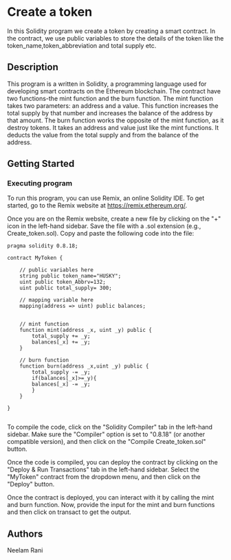 # Create a token

In this Solidity program  we create a token by creating a smart contract. In the contract, we use public variables to store the details of the token like the token_name,token_abbreviation and total supply etc.

## Description

This program is a written in Solidity, a programming language used for developing smart contracts on the Ethereum blockchain. The contract have two functions-the mint function and the burn function. The mint function takes two parameters: an address and a value. This function increases the total supply by that number and increases the balance of the address by that amount.
The burn function works the opposite of the mint function, as it destroy tokens. It takes an address and value just like the mint functions. It deducts the value from the total supply and from the balance of the address.

## Getting Started

### Executing program

To run this program, you can use Remix, an online Solidity IDE. To get started, go to the Remix website at https://remix.ethereum.org/.

Once you are on the Remix website, create a new file by clicking on the "+" icon in the left-hand sidebar. Save the file with a .sol extension (e.g., Create_token.sol). Copy and paste the following code into the file:

```// SPDX-License-Identifier: MIT
pragma solidity 0.8.18;

contract MyToken {

    // public variables here
    string public token_name="HUSKY";
    uint public token_Abbrv=132;
    uint public total_supply= 300;

    // mapping variable here
    mapping(address => uint) public balances;


    // mint function
    function mint(address _x, uint _y) public {
        total_supply += _y;
        balances[_x] += _y;
    }

    // burn function
    function burn(address _x,uint _y) public {
        total_supply -= _y;
        if(balances[_x]>=_y){
        balances[_x] -= _y;
        }
    }

}


```

To compile the code, click on the "Solidity Compiler" tab in the left-hand sidebar. Make sure the "Compiler" option is set to "0.8.18" (or another compatible version), and then click on the "Compile Create_token.sol" button.

Once the code is compiled, you can deploy the contract by clicking on the "Deploy & Run Transactions" tab in the left-hand sidebar. Select the "MyToken" contract from the dropdown menu, and then click on the "Deploy" button.

Once the contract is deployed, you can interact with it by calling the mint and burn function. Now, provide the input for the mint and burn functions and then click on transact to get the output.

## Authors

Neelam Rani
